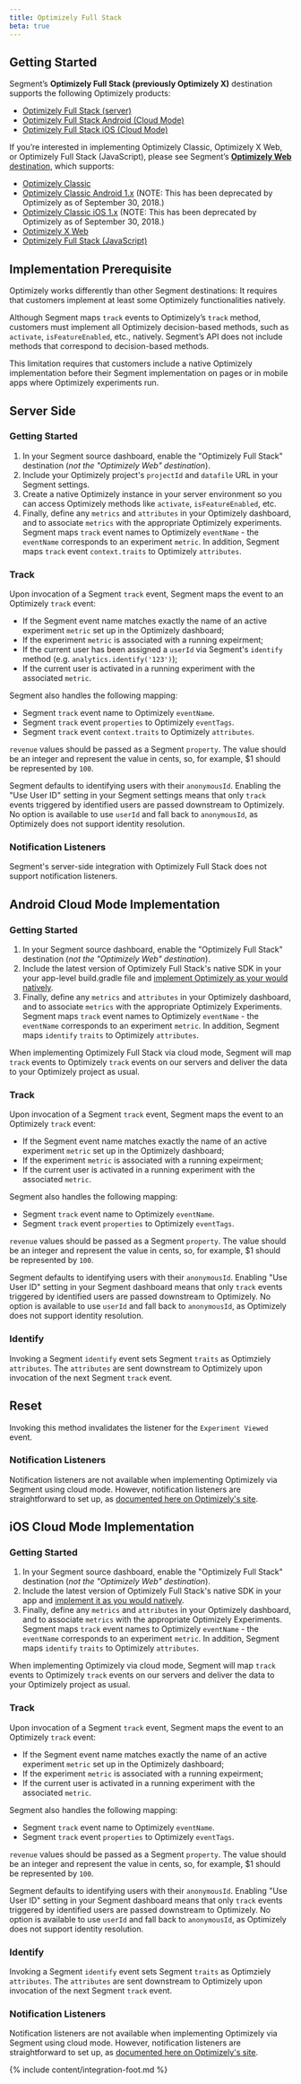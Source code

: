 ```yaml
---
title: Optimizely Full Stack
beta: true
---
```


## Getting Started

Segment’s **Optimizely Full Stack (previously Optimizely X)** destination supports the following Optimizely products:

* [Optimizely Full Stack (server)](#server-side)
* [Optimizely Full Stack Android (Cloud Mode)](#android-cloud-mode-implementation)
* [Optimizely Full Stack iOS (Cloud Mode)](#ios-cloud-mode-implementation)

If you’re interested in implementing Optimizely Classic, Optimizely X Web, or Optimizely Full Stack (JavaScript), please see Segment’s [**Optimizely Web** destination](https://segment.com/docs/destinations/optimizely-web/), which supports:

* [Optimizely Classic](https://segment.com/docs/destinations/optimizely/#optimizely-classic-web)
* [Optimizely Classic Android 1.x](https://segment.com/docs/destinations/optimizely/#optimizely-classic-android) (NOTE: This has been deprecated by Optimizely as of September 30, 2018.)
* [Optimizely Classic iOS 1.x](https://segment.com/docs/destinations/optimizely/#optimizely-classic-ios) (NOTE: This has been deprecated by Optimizely as of September 30, 2018.)
* [Optimizely X Web](https://segment.com/docs/destinations/optimizely/#optimizely-x-web)
* [Optimizely Full Stack (JavaScript)](https://segment.com/docs/destinations/optimizely/#optimizely-full-stack-javascript-)

## Implementation Prerequisite

Optimizely works differently than other Segment destinations: It requires that customers implement at least some Optimizely functionalities natively.

Although Segment maps `track` events to Optimizely’s `track` method, customers must implement all Optimizely decision-based methods, such as `activate`, `isFeatureEnabled`, etc., natively. Segment’s API does not include methods that correspond to decision-based methods.

This limitation requires that customers include a native Optimizely implementation before their Segment implementation on pages or in mobile apps where Optimizely experiments run.

## Server Side

### Getting Started

1. In your Segment source dashboard, enable the "Optimizely Full Stack" destination (*not the "Optimizely Web" destination*).
2. Include your Optimizely project's `projectId` and `datafile` URL in your Segment settings.
3. Create a native Optimizely instance in your server environment so you can access Optimizely methods like `activate`, `isFeatureEnabled`, etc.
3. Finally, define any `metrics` and `attributes` in your Optimizely dashboard, and to associate `metrics` with the appropriate Optimizely experiments. Segment maps `track` event names to Optimizely `eventName` - the `eventName` corresponds to an experiment `metric`. In addition, Segment maps `track` event `context.traits` to Optimizely `attributes`.

### Track

Upon invocation of a Segment `track` event, Segment maps the event to an Optimizely `track` event:
* If the Segment event name matches exactly the name of an active experiment `metric` set up in the Optimizely dashboard;
* If the experiment `metric` is associated with a running expeirment;
* If the current user has been assigned a `userId` via Segment's `identify` method (e.g. `analytics.identify('123')`);
* If the current user is activated in a running experiment with the associated `metric`.

Segment also handles the following mapping:
* Segment `track` event name to Optimizely `eventName`.
* Segment `track` event `properties` to Optimizely `eventTags`.
* Segment `track` event `context.traits` to Optimizely `attributes`.

`revenue` values should be passed as a Segment `property`. The value should be an integer and represent the value in cents, so, for example, $1 should be represented by `100`.

Segment defaults to identifying users with their `anonymousId`. Enabling the "Use User ID" setting in your Segment settings means that only `track` events triggered by identified users are passed downstream to Optimizely. No option is available to use `userId` and fall back to `anonymousId`, as Optimizely does not support identity resolution.

### Notification Listeners

Segment's server-side integration with Optimizely Full Stack does not support notification listeners.

## Android Cloud Mode Implementation

### Getting Started

1. In your Segment source dashboard, enable the "Optimizely Full Stack" destination (*not the "Optimizely Web" destination*).
2. Include the latest version of Optimizely Full Stack's native SDK in your your app-level build.gradle file and [implement Optimizely as your would natively](https://docs.developers.optimizely.com/full-stack/docs/install-the-sdk#section-android).
3. Finally, define any `metrics` and `attributes` in your Optimizely dashboard, and to associate `metrics` with the appropriate Optimizely Experiments. Segment maps `track` event names to Optimizely `eventName` - the `eventName` corresponds to an experiment `metric`. In addition, Segment maps `identify` `traits` to Optimizely `attributes`.

When implementing Optimizely Full Stack via cloud mode, Segment will map `track` events to Optimizely `track` events on our servers and deliver the data to your Optimizely project as usual.

### Track

Upon invocation of a Segment `track` event, Segment maps the event to an Optimizely `track` event:
* If the Segment event name matches exactly the name of an active experiment `metric` set up in the Optimizely dashboard;
* If the experiment `metric` is associated with a running expeirment;
* If the current user is activated in a running experiment with the associated `metric`.

Segment also handles the following mapping:
* Segment `track` event name to Optimizely `eventName`.
* Segment `track` event `properties` to Optimizely `eventTags`.

`revenue` values should be passed as a Segment `property`. The value should be an integer and represent the value in cents, so, for example, $1 should be represented by `100`.

Segment defaults to identifying users with their `anonymousId`. Enabling "Use User ID" setting in your Segment dashboard means that only `track` events triggered by identified users are passed downstream to Optimizely. No option is available to use `userId` and fall back to `anonymousId`, as Optimizely does not support identity resolution.

### Identify

Invoking a Segment `identify` event sets Segment `traits` as Optimziely `attributes`. The `attributes` are sent downstream to Optimizely upon invocation of the next Segment `track` event.

## Reset

Invoking this method invalidates the listener for the `Experiment Viewed` event.

### Notification Listeners

Notification listeners are not available when implementing Optimizely via Segment using cloud mode. However, notification listeners are straightforward to set up, as [documented here on Optimizely's site](https://docs.developers.optimizely.com/full-stack/docs/notification-listeners).

## iOS Cloud Mode Implementation

### Getting Started

1. In your Segment source dashboard, enable the "Optimizely Full Stack" destination (*not the "Optimizely Web" destination*).
2. Include the latest version of Optimizely Full Stack's native SDK in your app and [implement it as you would natively](https://docs.developers.optimizely.com/full-stack/docs/install-the-sdk#section-ios-and-tvos).
3. Finally, define any `metrics` and `attributes` in your Optimizely dashboard, and to associate `metrics` with the appropriate Optimizely Experiments. Segment maps `track` event names to Optimizely `eventName` - the `eventName` corresponds to an experiment `metric`. In addition, Segment maps `identify` `traits` to Optimizely `attributes`.

When implementing Optimizely via cloud mode, Segment will map `track` events to Optimizely `track` events on our servers and deliver the data to your Optimizely project as usual.

### Track

Upon invocation of a Segment `track` event, Segment maps the event to an Optimizely `track` event:
* If the Segment event name matches exactly the name of an active experiment `metric` set up in the Optimizely dashboard;
* If the experiment `metric` is associated with a running expeirment;
* If the current user is activated in a running experiment with the associated `metric`.

Segment also handles the following mapping:
* Segment `track` event name to Optimizely `eventName`.
* Segment `track` event `properties` to Optimizely `eventTags`.

`revenue` values should be passed as a Segment `property`. The value should be an integer and represent the value in cents, so, for example, $1 should be represented by `100`.

Segment defaults to identifying users with their `anonymousId`. Enabling "Use User ID" setting in your Segment dashboard means that only `track` events triggered by identified users are passed downstream to Optimizely. No option is available to use `userId` and fall back to `anonymousId`, as Optimizely does not support identity resolution.

### Identify

Invoking a Segment `identify` event sets Segment `traits` as Optimziely `attributes`. The `attributes` are sent downstream to Optimizely upon invocation of the next Segment `track` event.

### Notification Listeners

Notification listeners are not available when implementing Optimizely via Segment using cloud mode. However, notification listeners are straightforward to set up, as [documented here on Optimizely's site](https://docs.developers.optimizely.com/full-stack/docs/notification-listeners).

{% include content/integration-foot.md %}
